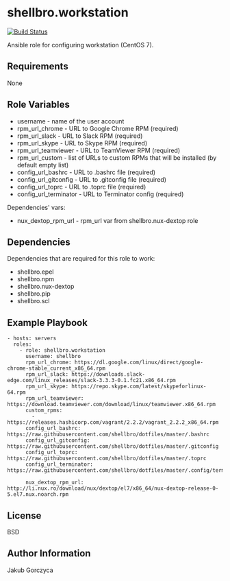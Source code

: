 shellbro.workstation
====================

[![Build Status](https://travis-ci.org/shellbro/ansible-role-workstation.svg?branch=master)](https://travis-ci.org/shellbro/ansible-role-workstation)

Ansible role for configuring workstation (CentOS 7).

Requirements
------------

None

Role Variables
--------------

* username - name of the user account
* rpm_url_chrome - URL to Google Chrome RPM (required)
* rpm_url_slack - URL to Slack RPM (required)
* rpm_url_skype - URL to Skype RPM (required)
* rpm_url_teamviewer - URL to TeamViewer RPM (required)
* rpm_url_custom - list of URLs to custom RPMs that will be installed (by
default empty list)
* config_url_bashrc - URL to .bashrc file (required)
* config_url_gitconfig - URL to .gitconfig file (required)
* config_url_toprc - URL to .toprc file (required)
* config_url_terminator - URL to Terminator config (required)

Dependencies' vars:

* nux_dextop_rpm_url - rpm_url var from shellbro.nux-dextop role

Dependencies
------------

Dependencies that are required for this role to work:

* shellbro.epel
* shellbro.npm
* shellbro.nux-dextop
* shellbro.pip
* shellbro.scl

Example Playbook
----------------

    - hosts: servers
      roles:
        - role: shellbro.workstation
          username: shellbro
          rpm_url_chrome: https://dl.google.com/linux/direct/google-chrome-stable_current_x86_64.rpm
          rpm_url_slack: https://downloads.slack-edge.com/linux_releases/slack-3.3.3-0.1.fc21.x86_64.rpm
          rpm_url_skype: https://repo.skype.com/latest/skypeforlinux-64.rpm
          rpm_url_teamviewer: https://download.teamviewer.com/download/linux/teamviewer.x86_64.rpm
          custom_rpms:
            - https://releases.hashicorp.com/vagrant/2.2.2/vagrant_2.2.2_x86_64.rpm
          config_url_bashrc: https://raw.githubusercontent.com/shellbro/dotfiles/master/.bashrc
          config_url_gitconfig: https://raw.githubusercontent.com/shellbro/dotfiles/master/.gitconfig
          config_url_toprc: https://raw.githubusercontent.com/shellbro/dotfiles/master/.toprc
          config_url_terminator: https://raw.githubusercontent.com/shellbro/dotfiles/master/.config/terminator/config

          nux_dextop_rpm_url: http://li.nux.ro/download/nux/dextop/el7/x86_64/nux-dextop-release-0-5.el7.nux.noarch.rpm

License
-------

BSD

Author Information
------------------

Jakub Gorczyca
